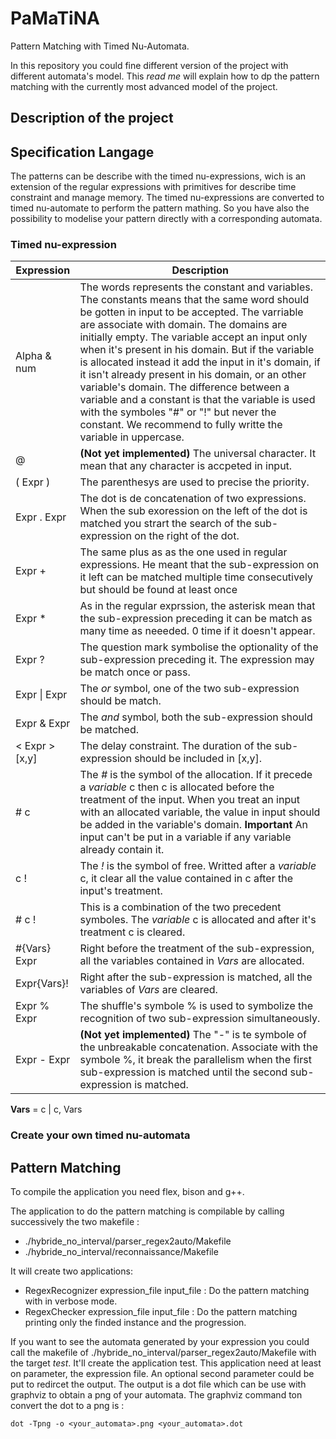 # PaMaTiNA
Pattern Matching with Timed Nu-Automata.

In this repository you could fine different version of the project with different automata's model. This *read me* will explain how to dp the pattern matching with the currently most advanced model of the project.

## Description of the project


## Specification Langage

The patterns can be describe with the timed nu-expressions, wich is an extension of the regular expressions with primitives for describe time constraint and manage memory.
The timed nu-expressions are converted to timed nu-automate to perform the pattern mathing. So you have also the possibility to modelise your pattern directly with a corresponding automata.

### Timed nu-expression

Expression        | Description
------------------|------------
Alpha & num       | The words represents the constant and variables. The constants means that the same word should be gotten in input to be accepted. The varriable are associate with domain. The domains are initially empty. The variable accept an input only when it's present in his domain. But if the variable is allocated instead it add the input in it's domain, if it isn't already present in his domain, or an other variable's domain. The difference between a variable and a constant is that the variable is used with the symboles "\#" or "\!" but never the constant. We recommend to fully writte the variable in uppercase.
@                 | **(Not yet implemented)** The universal character. It mean that any character is accpeted in input.
( Expr )          | The parenthesys are used to precise the priority.
Expr . Expr       | The dot is de concatenation of two expressions. When the sub exoression on the left of the dot is matched you strart the search of the sub-expression on the right of the dot.
Expr \+           | The same plus as as the one used in regular expressions. He meant that the sub-expression on it left can be matched multiple time consecutively but should be found at least once
Expr \*           | As in the regular exprssion, the asterisk mean that the sub-expression preceding it can be match as many time as neeeded. 0 time if it doesn't appear.
Expr ?            | The question mark symbolise the optionality of the sub-expression preceding it. The expression may be match once or pass.
Expr \| Expr      | The *or* symbol, one of the two sub-expression should be match.
Expr & Expr       | The *and* symbol, both the sub-expression should be matched.
< Expr >\[x,y\]   | The delay constraint. The duration of the sub-expression should be included in \[x,y\].
\# c              | The *\#* is the symbol of the allocation. If it precede a *variable* c then c is allocated before the treatment of the input. When you treat an input with an allocated variable, the value in input should be added in the variable's domain. **Important** An input can't be put in a variable if any variable already contain it.
c \!              | The *\!* is the symbol of free. Writted after a *variable* c, it clear all the value contained in c after the input's treatment.
\# c \!           | This is a combination of the two precedent symboles. The *variable* c is allocated and after it's treatment c is cleared.
\#\{Vars\} Expr   | Right before the treatment of the sub-expression, all the variables contained in *Vars* are allocated.
Expr\{Vars\}\!    | Right after the sub-expression is matched, all the variables of *Vars* are cleared.
Expr % Expr       | The shuffle's symbole % is used to symbolize the recognition of two sub-expression simultaneously.
Expr \- Expr      | **(Not yet implemented)** The "-" is te symbole of the unbreakable concatenation. Associate with the symbole %, it break the parallelism when the first sub-expression is matched until the second sub-expression is matched.


**Vars** = c \| c, Vars 

### Create your own timed nu-automata

## Pattern Matching

To compile the application you need flex, bison and g++.

The application to do the pattern matching is compilable by calling successively the two makefile :
* ./hybride_no_interval/parser_regex2auto/Makefile
* ./hybride_no_interval/reconnaissance/Makefile

It will create two applications:
* RegexRecognizer expression_file input_file : Do the pattern matching with in verbose mode.
* RegexChecker expression_file input_file : Do the pattern matching printing only the finded instance and the progression.

If you want to see the automata generated by your expression you could call the makefile of ./hybride_no_interval/parser_regex2auto/Makefile with the target *test*. It'll create the application test.
This application need at least on parameter, the expression file. An optional second parameter could be put to redircet the output. The output is a dot file which can be use with graphviz to obtain a png of your automata.
The graphviz command ton convert the dot to a png is :

```
dot -Tpng -o <your_automata>.png <your_automata>.dot
```
